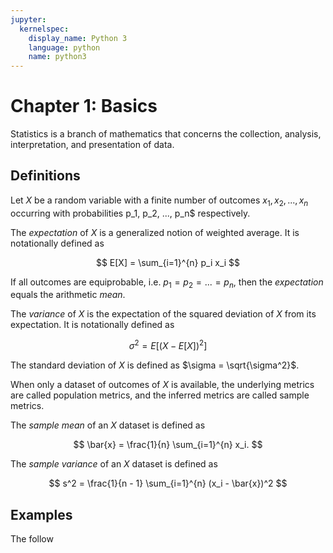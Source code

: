 ```yaml
---
jupyter:
  kernelspec:
    display_name: Python 3
    language: python
    name: python3
---
```


# Chapter 1: Basics

Statistics is a branch of mathematics that concerns the collection, analysis,
interpretation, and presentation of data.

## Definitions

Let $X$ be a random variable with a finite number of outcomes $x_1, x_2, ...,
x_n$ occurring with probabilities p_1, p_2, ..., p_n$ respectively.

The _expectation_ of $X$ is a generalized notion of weighted average. It is
notationally defined as

$$ E[X] = \sum_{i=1}^{n} p_i x_i $$

If all outcomes are equiprobable, i.e. $p_1 = p_2 = ... = p_n$, then the
_expectation_ equals the arithmetic _mean_.

The _variance_ of $X$ is the expectation of the squared deviation of $X$ from
its expectation. It is notationally defined as

$$ \sigma^2 = E[(X - E[X])^2] $$

The standard deviation of $X$ is defined as $\sigma = \sqrt{\sigma^2}$.

When only a dataset of outcomes of $X$ is available, the underlying metrics are called population metrics, and the inferred metrics are called sample metrics.

The _sample mean_ of an $X$ dataset is defined as

$$ \bar{x} = \frac{1}{n} \sum_{i=1}^{n} x_i. $$

The _sample variance_ of an $X$ dataset is defined as

$$ s^2 = \frac{1}{n - 1} \sum_{i=1}^{n} (x_i - \bar{x})^2 $$

## Examples

The follow
